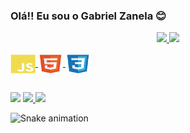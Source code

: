 ### Olá!! Eu sou o Gabriel Zanela 😊
<div align="center">
  <a href="https://github.com/Gabrielzanela">
  <img height="120em" src="https://github-readme-stats.vercel.app/api?username=Gabrielzanela&show_icons=true&theme=dark&include_all_commits=true&count_private=true"/>
  <img height="120em" src="https://github-readme-stats.vercel.app/api/top-langs/?username=Gabrielzanela&layout=compact&langs_count=7&theme=dark"/>
</div>
<div style="display: inline_block"><br>
  <img align="center" alt="Gabriel-Js" height="30" width="40" src="https://raw.githubusercontent.com/devicons/devicon/master/icons/javascript/javascript-plain.svg">
  <img align="center" alt="Gabriel-HTML" height="30" width="40" src="https://raw.githubusercontent.com/devicons/devicon/master/icons/html5/html5-original.svg">
  <img align="center" alt="Gabriel-CSS" height="30" width="40" src="https://raw.githubusercontent.com/devicons/devicon/master/icons/css3/css3-original.svg">
</div>
  
  ##
 
<div> 
  <a href="https://www.instagram.com/gab_zanella_/" target="_blank"><img src="https://img.shields.io/badge/-Instagram-%23E4405F?style=for-the-badge&logo=instagram&logoColor=white" target="_blank"></a>
  <a href = "mailto:gabzanela@gmail.com"><img src="https://img.shields.io/badge/-Gmail-%23333?style=for-the-badge&logo=gmail&logoColor=white" target="_blank">
    <a href="[https://www.linkedin.com/in/gabrielzanela/" target="_blank"><img src="https://img.shields.io/badge/-LinkedIn-%230077B5?style=for-the-badge&logo=linkedin&logoColor=white" target="_blank"></a> 
  
  ![Snake animation](https://github.com/Gabrielzanela/Gabrielzanela/blob/output/github-contribution-grid-snake.svg)
  
</div>
